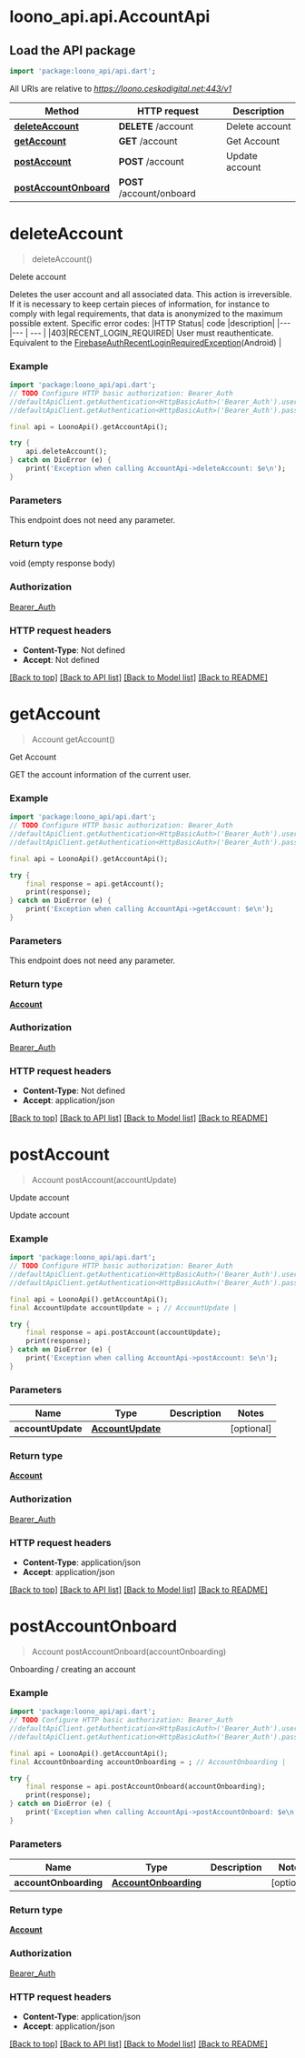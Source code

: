 # loono_api.api.AccountApi

## Load the API package
```dart
import 'package:loono_api/api.dart';
```

All URIs are relative to *https://loono.ceskodigital.net:443/v1*

Method | HTTP request | Description
------------- | ------------- | -------------
[**deleteAccount**](AccountApi.md#deleteaccount) | **DELETE** /account | Delete account
[**getAccount**](AccountApi.md#getaccount) | **GET** /account | Get Account
[**postAccount**](AccountApi.md#postaccount) | **POST** /account | Update account
[**postAccountOnboard**](AccountApi.md#postaccountonboard) | **POST** /account/onboard | 


# **deleteAccount**
> deleteAccount()

Delete account

Deletes the user account and all associated data. This action is irreversible.   If it is necessary to keep certain pieces of information, for instance to comply with legal requirements, that data is anonymized to the maximum possible extent.  Specific error codes:  |HTTP Status| code |description| |--- |--- | --- | |403|RECENT_LOGIN_REQUIRED| User must reauthenticate. Equivalent to the [FirebaseAuthRecentLoginRequiredException](https://firebase.google.com/docs/reference/android/com/google/firebase/auth/FirebaseAuthRecentLoginRequiredException)(Android) |

### Example
```dart
import 'package:loono_api/api.dart';
// TODO Configure HTTP basic authorization: Bearer_Auth
//defaultApiClient.getAuthentication<HttpBasicAuth>('Bearer_Auth').username = 'YOUR_USERNAME'
//defaultApiClient.getAuthentication<HttpBasicAuth>('Bearer_Auth').password = 'YOUR_PASSWORD';

final api = LoonoApi().getAccountApi();

try {
    api.deleteAccount();
} catch on DioError (e) {
    print('Exception when calling AccountApi->deleteAccount: $e\n');
}
```

### Parameters
This endpoint does not need any parameter.

### Return type

void (empty response body)

### Authorization

[Bearer_Auth](../README.md#Bearer_Auth)

### HTTP request headers

 - **Content-Type**: Not defined
 - **Accept**: Not defined

[[Back to top]](#) [[Back to API list]](../README.md#documentation-for-api-endpoints) [[Back to Model list]](../README.md#documentation-for-models) [[Back to README]](../README.md)

# **getAccount**
> Account getAccount()

Get Account

GET the account information of the current user.

### Example
```dart
import 'package:loono_api/api.dart';
// TODO Configure HTTP basic authorization: Bearer_Auth
//defaultApiClient.getAuthentication<HttpBasicAuth>('Bearer_Auth').username = 'YOUR_USERNAME'
//defaultApiClient.getAuthentication<HttpBasicAuth>('Bearer_Auth').password = 'YOUR_PASSWORD';

final api = LoonoApi().getAccountApi();

try {
    final response = api.getAccount();
    print(response);
} catch on DioError (e) {
    print('Exception when calling AccountApi->getAccount: $e\n');
}
```

### Parameters
This endpoint does not need any parameter.

### Return type

[**Account**](Account.md)

### Authorization

[Bearer_Auth](../README.md#Bearer_Auth)

### HTTP request headers

 - **Content-Type**: Not defined
 - **Accept**: application/json

[[Back to top]](#) [[Back to API list]](../README.md#documentation-for-api-endpoints) [[Back to Model list]](../README.md#documentation-for-models) [[Back to README]](../README.md)

# **postAccount**
> Account postAccount(accountUpdate)

Update account

Update account

### Example
```dart
import 'package:loono_api/api.dart';
// TODO Configure HTTP basic authorization: Bearer_Auth
//defaultApiClient.getAuthentication<HttpBasicAuth>('Bearer_Auth').username = 'YOUR_USERNAME'
//defaultApiClient.getAuthentication<HttpBasicAuth>('Bearer_Auth').password = 'YOUR_PASSWORD';

final api = LoonoApi().getAccountApi();
final AccountUpdate accountUpdate = ; // AccountUpdate | 

try {
    final response = api.postAccount(accountUpdate);
    print(response);
} catch on DioError (e) {
    print('Exception when calling AccountApi->postAccount: $e\n');
}
```

### Parameters

Name | Type | Description  | Notes
------------- | ------------- | ------------- | -------------
 **accountUpdate** | [**AccountUpdate**](AccountUpdate.md)|  | [optional] 

### Return type

[**Account**](Account.md)

### Authorization

[Bearer_Auth](../README.md#Bearer_Auth)

### HTTP request headers

 - **Content-Type**: application/json
 - **Accept**: application/json

[[Back to top]](#) [[Back to API list]](../README.md#documentation-for-api-endpoints) [[Back to Model list]](../README.md#documentation-for-models) [[Back to README]](../README.md)

# **postAccountOnboard**
> Account postAccountOnboard(accountOnboarding)



Onboarding / creating an account

### Example
```dart
import 'package:loono_api/api.dart';
// TODO Configure HTTP basic authorization: Bearer_Auth
//defaultApiClient.getAuthentication<HttpBasicAuth>('Bearer_Auth').username = 'YOUR_USERNAME'
//defaultApiClient.getAuthentication<HttpBasicAuth>('Bearer_Auth').password = 'YOUR_PASSWORD';

final api = LoonoApi().getAccountApi();
final AccountOnboarding accountOnboarding = ; // AccountOnboarding | 

try {
    final response = api.postAccountOnboard(accountOnboarding);
    print(response);
} catch on DioError (e) {
    print('Exception when calling AccountApi->postAccountOnboard: $e\n');
}
```

### Parameters

Name | Type | Description  | Notes
------------- | ------------- | ------------- | -------------
 **accountOnboarding** | [**AccountOnboarding**](AccountOnboarding.md)|  | [optional] 

### Return type

[**Account**](Account.md)

### Authorization

[Bearer_Auth](../README.md#Bearer_Auth)

### HTTP request headers

 - **Content-Type**: application/json
 - **Accept**: application/json

[[Back to top]](#) [[Back to API list]](../README.md#documentation-for-api-endpoints) [[Back to Model list]](../README.md#documentation-for-models) [[Back to README]](../README.md)

